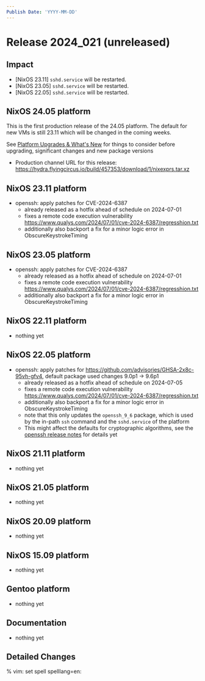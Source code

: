 ```yaml
---
Publish Date: 'YYYY-MM-DD'
---
```


# Release 2024_021 (unreleased)

## Impact

- \[NixOS 23.11] `sshd.service` will be restarted.
- \[NixOS 23.05] `sshd.service` will be restarted.
- \[NixOS 22.05] `sshd.service` will be restarted.

## NixOS 24.05 platform

This is the first production release of the 24.05 platform. The default for
new VMs is still 23.11 which will be changed in the coming weeks.

See [Platform Upgrades & What's New](https://doc.flyingcircus.io/roles/fc-24.05-dev/upgrade.html)
for things to consider before upgrading, significant changes and new package versions

- Production channel URL for this release: https://hydra.flyingcircus.io/build/457353/download/1/nixexprs.tar.xz


## NixOS 23.11 platform

- openssh: apply patches for CVE-2024-6387
  - already released as a hotfix ahead of schedule on 2024-07-01
  - fixes a remote code execution vulnerability https://www.qualys.com/2024/07/01/cve-2024-6387/regresshion.txt
  - additionally also backport a fix for a minor logic error in ObscureKeystrokeTiming

## NixOS 23.05 platform

- openssh: apply patches for CVE-2024-6387
  - already released as a hotfix ahead of schedule on 2024-07-01
  - fixes a remote code execution vulnerability https://www.qualys.com/2024/07/01/cve-2024-6387/regresshion.txt
  - additionally also backport a fix for a minor logic error in ObscureKeystrokeTiming

## NixOS 22.11 platform

- nothing yet

## NixOS 22.05 platform

- openssh: apply patches for https://github.com/advisories/GHSA-2x8c-95vh-gfv4, default package used changes 9.0p1 -> 9.6p1
  - already released as a hotfix ahead of schedule on 2024-07-05
  - fixes a remote code execution vulnerability https://www.qualys.com/2024/07/01/cve-2024-6387/regresshion.txt
  - additionally also backport a fix for a minor logic error in ObscureKeystrokeTiming
  - note that this only updates the `openssh_9_6` package, which is used by the in-path `ssh` command and the `sshd.service` of the platform
  - This might affect the defaults for cryptographic algorithms, see the [openssh release notes](https://www.openssh.com/releasenotes.html) for details
 yet

## NixOS 21.11 platform

- nothing yet

## NixOS 21.05 platform

- nothing yet

## NixOS 20.09 platform

- nothing yet

## NixOS 15.09 platform

- nothing yet

## Gentoo platform

- nothing yet

## Documentation

- nothing yet

## Detailed Changes

% vim: set spell spelllang=en:
